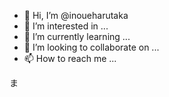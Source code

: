 - 👋 Hi, I’m @inoueharutaka
- 👀 I’m interested in ...
- 🌱 I’m currently learning ...
- 💞️ I’m looking to collaborate on ...
- 📫 How to reach me ...

<!---
inoueharutaka/inoueharutaka is a ✨ special ✨ repository because its `README.md` (this file) appears on your GitHub profile.
You can click the Preview link to take a look at your changes.
--->


ま

